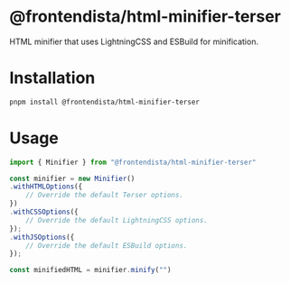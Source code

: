 # @frontendista/html-minifier-terser

HTML minifier that uses LightningCSS and ESBuild for minification.

# Installation

```sh
pnpm install @frontendista/html-minifier-terser
```

# Usage

```ts
import { Minifier } from "@frontendista/html-minifier-terser"

const minifier = new Minifier()
.withHTMLOptions({
    // Override the default Terser options.
})
.withCSSOptions({
    // Override the default LightningCSS options.
});
.withJSOptions({
    // Override the default ESBuild options.
});

const minifiedHTML = minifier.minify("")
```
